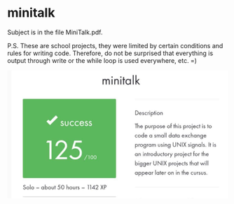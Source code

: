 # minitalk

Subject is in the file MiniTalk.pdf.

P.S. These are school projects, they were limited by certain conditions and rules for writing code. Therefore, do not be surprised that everything is output through write or the while loop is used everywhere, etc. =)

![Screenshot](Screenshot.jpg)
